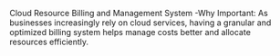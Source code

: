 Cloud Resource Billing and Management System
-Why Important: As businesses increasingly rely on cloud services, having a granular and optimized billing system helps manage costs better and allocate resources efficiently.
